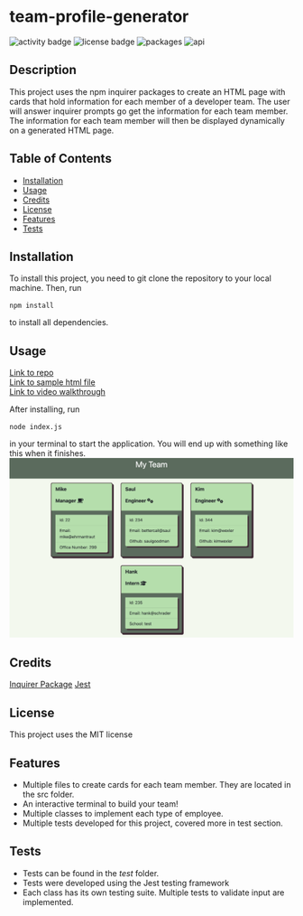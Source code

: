 # team-profile-generator
![activity badge](https://img.shields.io/github/last-commit/hope428/team-profile-generator?color=red)
![license badge](https://img.shields.io/github/license/hope428/team-profile-generator?color=red)
![packages](https://img.shields.io/badge/npm-inquirer-red)
![api](https://img.shields.io/badge/npm-jest-red)

## Description

This project uses the npm inquirer packages to create an HTML page with cards that hold information for each member of a developer team. The user will answer inquirer prompts go get the information for each team member. The information for each team member will then be displayed dynamically on a generated HTML page.

## Table of Contents

- [Installation](#installation)
- [Usage](#usage)
- [Credits](#credits)
- [License](#license)
- [Features](#features)
- [Tests](#tests)

## Installation

To install this project, you need to git clone the repository to your local machine. Then, run

```
npm install
```

to install all dependencies.

## Usage

[Link to repo](https://github.com/hope428/team-profile-generator)<br>
[Link to sample html file](https://github.com/hope428/team-profile-generator/blob/main/dist/index.html) <br>
[Link to video walkthrough](https://drive.google.com/file/d/1GXfqIZx2XBdxuwOMDU0D6RDdtx6Fe0_3/view)

After installing, run

```
node index.js
```

in your terminal to start the application. You will end up with something like this when it finishes.
![sample html page](./dist/images/generated.png)

## Credits

[Inquirer Package](https://www.npmjs.com/package/inquirer)
[Jest](https://jestjs.io/)

## License

This project uses the MIT license

## Features

- Multiple files to create cards for each team member. They are located in the src folder.
- An interactive terminal to build your team!
- Multiple classes to implement each type of employee.
- Multiple tests developed for this project, covered more in test section.

## Tests

- Tests can be found in the _test_ folder.
- Tests were developed using the Jest testing framework
- Each class has its own testing suite. Multiple tests to validate input are implemented.
